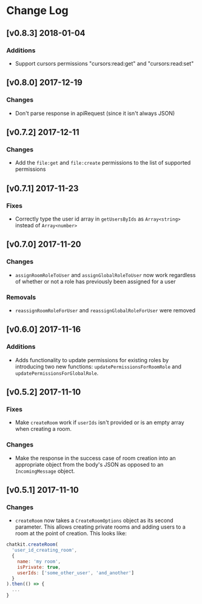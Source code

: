 # Change Log

## [v0.8.3] 2018-01-04

### Additions

- Support cursors permissions "cursors:read:get" and "cursors:read:set"

## [v0.8.0] 2017-12-19

### Changes

- Don't parse response in apiRequest (since it isn't always JSON)

## [v0.7.2] 2017-12-11

### Changes

- Add the `file:get` and `file:create` permissions to the list of supported permissions

## [v0.7.1] 2017-11-23

### Fixes

- Correctly type the user id array in `getUsersByIds` as `Array<string>` instead of `Array<number>`

## [v0.7.0] 2017-11-20

### Changes

- `assignRoomRoleToUser` and `assignGlobalRoleToUser` now work regardless of whether or not a role has previously been assigned for a user

### Removals

- `reassignRoomRoleForUser` and `reassignGlobalRoleForUser` were removed

## [v0.6.0] 2017-11-16

### Additions

- Adds functionality to update permissions for existing roles by introducing two new functions: `updatePermissionsForRoomRole` and `updatePermissionsForGlobalRole`.

## [v0.5.2] 2017-11-10

### Fixes

- Make `createRoom` work if `userIds` isn't provided or is an empty array when creating a room.

### Changes

- Make the response in the success case of room creation into an appropriate object from the body's JSON as opposed to an `IncomingMessage` object.

## [v0.5.1] 2017-11-10

### Changes

- `createRoom` now takes a `CreateRoomOptions` object as its second parameter. This allows creating private rooms and adding users to a room at the point of creation. This looks like:

```js
chatkit.createRoom(
  'user_id_creating_room',
  {
    name: 'my room',
    isPrivate: true,
    userIds: ['some_other_user', 'and_another']
  }
).then(() => {
  ...
}
```
